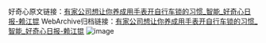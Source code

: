 好奇心原文链接：[有家公司想让你养成用手表开自行车锁的习惯_智能_好奇心日报-赖江锟](https://www.qdaily.com/articles/8837.html)
WebArchive归档链接：[有家公司想让你养成用手表开自行车锁的习惯_智能_好奇心日报-赖江锟](http://web.archive.org/web/20190623153528/https://www.qdaily.com/articles/8837.html)
![image](http://ww3.sinaimg.cn/large/007d5XDply1g3vdyo4gosj30u02zy7wh)